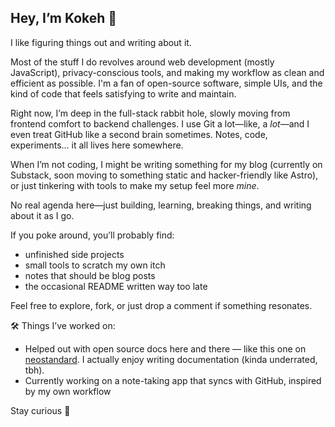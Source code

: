 ## Hey, I’m Kokeh 👋

I like figuring things out and writing about it.

Most of the stuff I do revolves around web development (mostly JavaScript),
privacy-conscious tools, and making my workflow as clean and efficient as
possible. I'm a fan of open-source software, simple UIs, and the kind of code
that feels satisfying to write and maintain.

Right now, I’m deep in the full-stack rabbit hole, slowly moving from frontend
comfort to backend challenges. I use Git a lot—like, a *lot*—and I even treat
GitHub like a second brain sometimes. Notes, code, experiments… it all lives here
somewhere.

When I’m not coding, I might be writing something for my blog (currently on
Substack, soon moving to something static and hacker-friendly like Astro),
or just tinkering with tools to make my setup feel more *mine*.

No real agenda here—just building, learning, breaking things, and writing about
it as I go.

If you poke around, you’ll probably find:

- unfinished side projects
- small tools to scratch my own itch
- notes that should be blog posts
- the occasional README written way too late

Feel free to explore, fork, or just drop a comment if something resonates.

🛠 Things I’ve worked on:

- Helped out with open source docs here and there — like this one on
  [neostandard](https://github.com/neostandard/neostandard/pull/268).
  I actually enjoy writing documentation (kinda underrated, tbh).
- Currently working on a note-taking app that syncs with GitHub, inspired by my
  own workflow

Stay curious 🧠

<!-- - Built small tools to scratch my own itch—some are public, some are still
cooking -->